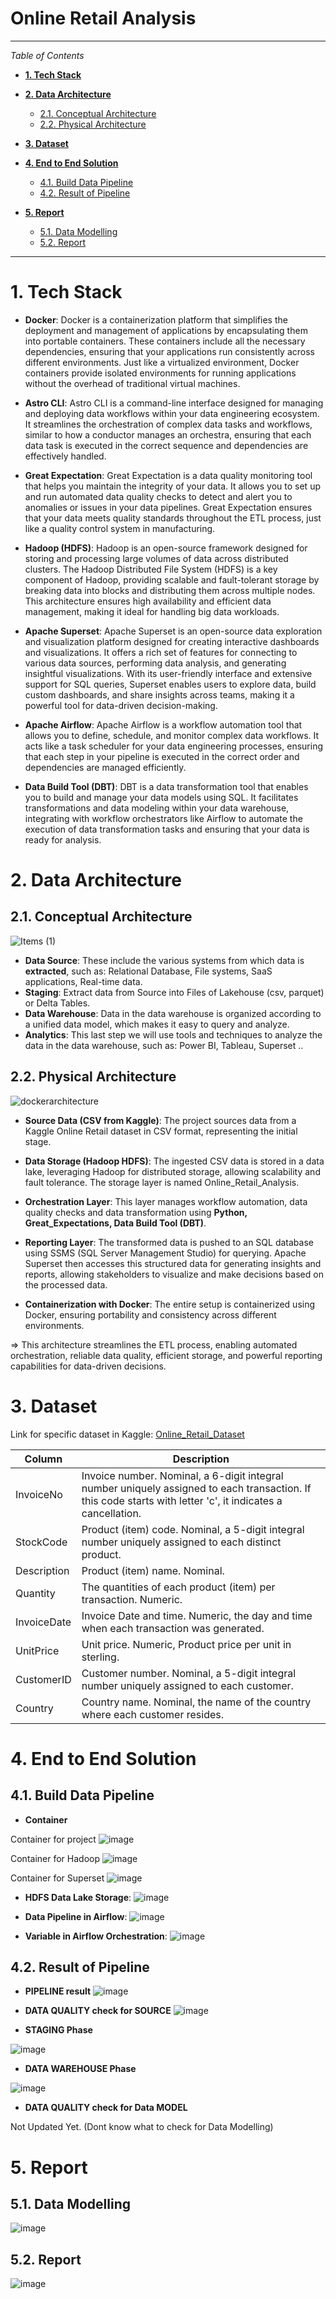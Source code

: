 # Online Retail Analysis

---

_Table of Contents_

- [**1. Tech Stack**](#1-tech-stack)

- [**2. Data Architecture**](#2-data-architecture)
  * [2.1. Conceptual Architecture](#21-conceptual-architecture)
  * [2.2. Physical Architecture](#22-physical-architecture)

- [**3. Dataset**](#3-dataset)

- [**4. End to End Solution**](#4-end-to-end-solution)
  * [4.1. Build Data Pipeline](#41-build-data-pipeline)
  * [4.2. Result of Pipeline](#42-result-of-pipeline)

- [**5. Report**](#5-report)
  * [5.1. Data Modelling](#51-data-modelling)
  * [5.2. Report](#52-report)

---


# **1. Tech Stack**

- **Docker**: Docker is a containerization platform that simplifies the deployment and management of applications by encapsulating them into portable containers. These containers include all the necessary dependencies, ensuring that your applications run consistently across different environments. Just like a virtualized environment, Docker containers provide isolated environments for running applications without the overhead of traditional virtual machines.

- **Astro CLI**: Astro CLI is a command-line interface designed for managing and deploying data workflows within your data engineering ecosystem. It streamlines the orchestration of complex data tasks and workflows, similar to how a conductor manages an orchestra, ensuring that each data task is executed in the correct sequence and dependencies are effectively handled.

- **Great Expectation**: Great Expectation is a data quality monitoring tool that helps you maintain the integrity of your data. It allows you to set up and run automated data quality checks to detect and alert you to anomalies or issues in your data pipelines. Great Expectation ensures that your data meets quality standards throughout the ETL process, just like a quality control system in manufacturing.

- **Hadoop (HDFS)**: Hadoop is an open-source framework designed for storing and processing large volumes of data across distributed clusters. The Hadoop Distributed File System (HDFS) is a key component of Hadoop, providing scalable and fault-tolerant storage by breaking data into blocks and distributing them across multiple nodes. This architecture ensures high availability and efficient data management, making it ideal for handling big data workloads.

- **Apache Superset**: Apache Superset is an open-source data exploration and visualization platform designed for creating interactive dashboards and visualizations. It offers a rich set of features for connecting to various data sources, performing data analysis, and generating insightful visualizations. With its user-friendly interface and extensive support for SQL queries, Superset enables users to explore data, build custom dashboards, and share insights across teams, making it a powerful tool for data-driven decision-making.

- **Apache Airflow**: Apache Airflow is a workflow automation tool that allows you to define, schedule, and monitor complex data workflows. It acts like a task scheduler for your data engineering processes, ensuring that each step in your pipeline is executed in the correct order and dependencies are managed efficiently.

- **Data Build Tool (DBT)**: DBT is a data transformation tool that enables you to build and manage your data models using SQL. It facilitates transformations and data modeling within your data warehouse, integrating with workflow orchestrators like Airflow to automate the execution of data transformation tasks and ensuring that your data is ready for analysis.


# **2. Data Architecture**

## 2.1. Conceptual Architecture
![Items (1)](https://github.com/thanhphat2609/Global_Super_Store/assets/84914537/600e237e-01d7-4c09-891c-1551acfbc45e)

- **Data Source**: These include the various systems from which data is **extracted**, such as: Relational Database, File systems, SaaS applications, Real-time data.
- **Staging**: Extract data from Source into Files of Lakehouse (csv, parquet) or Delta Tables.
- **Data Warehouse**: Data in the data warehouse is organized according to a unified data model, which makes it easy to query and analyze.
- **Analytics**: This last step we will use tools and techniques to analyze the data in the data warehouse, such as: Power BI, Tableau, Superset ..

## 2.2. Physical Architecture
![dockerarchitecture](https://github.com/user-attachments/assets/ccfe5173-93e4-4049-9391-d2e6e1aa13f5)

- **Source Data (CSV from Kaggle)**: The project sources data from a Kaggle Online Retail dataset in CSV format, representing the initial stage.

- **Data Storage (Hadoop HDFS)**: The ingested CSV data is stored in a data lake, leveraging Hadoop for distributed storage, allowing scalability and fault tolerance. The storage layer is named Online_Retail_Analysis.

- **Orchestration Layer**: This layer manages workflow automation, data quality checks and data transformation using **Python, Great_Expectations, Data Build Tool (DBT)**.

- **Reporting Layer**: The transformed data is pushed to an SQL database using SSMS (SQL Server Management Studio) for querying. Apache Superset then accesses this structured data for generating insights and reports, allowing stakeholders to visualize and make decisions based on the processed data.

- **Containerization with Docker**: The entire setup is containerized using Docker, ensuring portability and consistency across different environments.

=> This architecture streamlines the ETL process, enabling automated orchestration, reliable data quality, efficient storage, and powerful reporting capabilities for data-driven decisions.

# **3. Dataset**

Link for specific dataset in Kaggle: [Online_Retail_Dataset](https://www.kaggle.com/datasets/tunguz/online-retail)

| Column        | Description                                                                                                   |
|---------------|---------------------------------------------------------------------------------------------------------------|
| InvoiceNo     | Invoice number. Nominal, a 6-digit integral number uniquely assigned to each transaction. If this code starts with letter 'c', it indicates a cancellation. |
| StockCode     | Product (item) code. Nominal, a 5-digit integral number uniquely assigned to each distinct product.         |
| Description   | Product (item) name. Nominal.                                                                                 |
| Quantity      | The quantities of each product (item) per transaction. Numeric.                                               |
| InvoiceDate   | Invoice Date and time. Numeric, the day and time when each transaction was generated.                        |
| UnitPrice     | Unit price. Numeric, Product price per unit in sterling.                                                       |
| CustomerID    | Customer number. Nominal, a 5-digit integral number uniquely assigned to each customer.                      |
| Country       | Country name. Nominal, the name of the country where each customer resides.                                  |


# **4. End to End Solution**

## 4.1. Build Data Pipeline

- **Container**

Container for project
![image](https://github.com/user-attachments/assets/f0628e01-2eaa-4272-a358-ca52ebb870f5)

Container for Hadoop
![image](https://github.com/user-attachments/assets/e216fb04-0aa4-44a7-8dc2-ccf695b3b5e0)

Container for Superset
![image](https://github.com/user-attachments/assets/7c9c1338-3e68-4b08-bc0d-8ed1adaf5141)

- **HDFS Data Lake Storage**:
![image](https://github.com/user-attachments/assets/cec9ece6-abc0-411a-bff4-945905314aae)

- **Data Pipeline in Airflow**:
![image](https://github.com/user-attachments/assets/fbebbdff-d437-4b05-b10b-59060a4b2692)

- **Variable in Airflow Orchestration**:
![image](https://github.com/user-attachments/assets/8f08347e-f416-4a10-84fd-0aa030994e2f)

## 4.2. Result of Pipeline

- **PIPELINE result**
![image](https://github.com/user-attachments/assets/30275f4d-0979-4978-9e40-97946700ecee)

- **DATA QUALITY check for SOURCE**
![image](https://github.com/user-attachments/assets/4d543f93-a2c0-4559-a0bb-cfa32b3a9be8)

- **STAGING Phase**

![image](https://github.com/user-attachments/assets/6ce6f301-3c71-4aa4-807e-3d2199b2a386)

- **DATA WAREHOUSE Phase**

![image](https://github.com/user-attachments/assets/0088105c-0431-48ae-9cfc-63c8dad9d1d6)

- **DATA QUALITY check for Data MODEL**

Not Updated Yet. (Dont know what to check for Data Modelling)

# **5. Report**

## 5.1. Data Modelling

![image](https://github.com/user-attachments/assets/04036de9-693b-4503-89df-e74cef787b09)

## 5.2. Report

![image](https://github.com/user-attachments/assets/af741614-4d7d-42fd-a586-5e27bb23b955)
